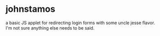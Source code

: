 johnstamos
==========

a basic JS applet for redirecting login forms with some uncle jesse flavor.
I'm not sure anything else needs to be said.
